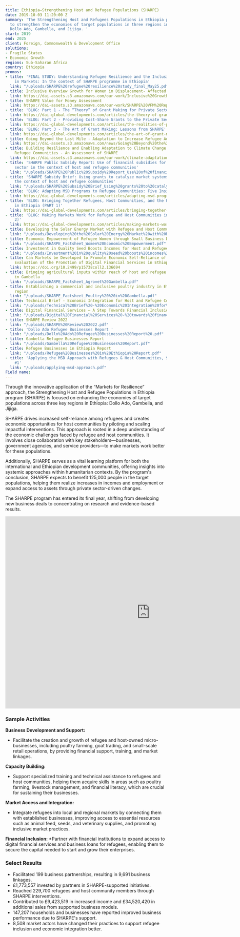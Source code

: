 ```yaml
---
title: Ethiopia—Strengthening Host and Refugee Populations (SHARPE)
date: 2019-10-03 11:20:00 Z
summary: 'The Strengthening Host and Refugees Populations in Ethiopia program works
  to strengthen the economies of target populations in three regions in Ethiopia;
  Dollo Ado, Gambella, and Jijiga. '
start: 2019
end: 2025
client: Foreign, Commonwealth & Development Office
solutions:
- Fragile States
- Economic Growth
regions: Sub-Saharan Africa
country: Ethiopia
promos:
- title: 'FINAL STUDY: Understanding Refugee Resilience and the Inclusion of Refugees
    in Markets: In the context of SHARPE programme in Ethiopia'
  link: "/uploads/SHARPE%20refugee%20resilience%20study_final_May25.pdf"
- title: Inclusive Overview Growth for Women in Displacement- Affected Markets
  link: https://dai-assets.s3.amazonaws.com/our-work/Inclusive%20Growth%20for%20Women%20in%20Displacement-Affected%20Markets%204_1.pdf
- title: SHARPE Value for Money Assessment
  link: https://dai-assets.s3.amazonaws.com/our-work/SHARPE%20VFM%20Report%20May%2025.pdf
- title: 'BLOG: Part 1 - The “Theory” of Grant Making for Private Sector Actors'
  link: https://dai-global-developments.com/articles/the-theory-of-grant-making-for-private-sector-actors/?ref=pubs.ghost.io
- title: 'BLOG: Part 2 - Providing Cost-Share Grants to the Private Sector'
  link: https://dai-global-developments.com/articles/the-realities-of-providing-cost-share-grants-to-the-private-sector/?ref=pubs.ghost.io
- title: 'BLOG: Part 3 - The Art of Grant Making: Lessons from SHARPE'
  link: https://dai-global-developments.com/articles/the-art-of-grant-making-lessons-from-sharpe/
- title: Going Beyond the Last Mile - Adaptation to Increase Refugee Adoption
  link: https://dai-assets.s3.amazonaws.com/news/Going%20Beyond%20the%20Last%20Mile-Adaptation%20to%20Increase%20Refugee%20Adoption.pdf
- title: Building Resilience and Enabling Adaptation to Climate Change for Host and
    Refugee Communities - An Assessment of SHARPE
  link: https://dai-assets.s3.amazonaws.com/our-work/climate-adaptation-resilience.pdf
- title: 'SHARPE Public Subsidy Report: Use of financial subsidies for the private
    sector in the context of host and refugee communities'
  link: "/uploads/SHARPE%20Public%20Subsidy%20Report_Use%20of%20financial%20subsidies%20for%20the%20private%20sector%20in%20the%20context%20of%20host%20and%20refugee%20communities.pdf"
- title: 'SHARPE Subsidy Brief: Using grants to catalyze market systems change in
    the context of host and refugee communities'
  link: "/uploads/SHARPE%20Subsidy%20Brief_Using%20grants%20to%20catalyse%20market%20systems%20change%20in%20the%20context%20of%20host%20and%20refugee%20communities.pdf"
- title: 'BLOG: Adapting MSD Programs to Refugee Communities: Five Insights for Practitioners'
  link: https://dai-global-developments.com/articles/adapting-msd-programs-to-refugee-communities-five-insights-for-practitioners/
- title: 'BLOG: Bringing Together Refugees, Host Communities, and the Private Sector
    in Ethiopia (PART 1)'
  link: https://dai-global-developments.com/articles/bringing-together-refugees-host-communities-and-the-private-sector-in-ethiopia/
- title: 'BLOG: Making Markets Work for Refugee and Host Communities in Ethiopia (PART
    2)'
  link: https://dai-global-developments.com/articles/making-markets-work-for-refugee-and-host-communities-in-ethiopia/
- title: Developing the Solar Energy Market with Refugee and Host Communities
  link: "/uploads/Developing%20the%20Solar%20Energy%20Market%20with%20Refugee%20and%20Host%20Communities.pdf"
- title: Economic Empowerment of Refugee Women through Small Business Development
  link: "/uploads/SHARPE_Factsheet_Women%20Economic%20Empowerment.pdf"
- title: Investment in Quality Seed Boosts Incomes for Host and Refugee Communities
  link: "/uploads/Investment%20in%20quality%20seed%20boosts%20incomes%20for%20host%20and%20refugee%20communities.pdf"
- title: Can Markets be Developed to Promote Economic Self-Reliance of Refugees? An
    Evaluation of the Promotion of Digital Financial Services in Ethiopia by SHARPE
  link: https://doi.org/10.2499/p15738coll2.136694
- title: Bringing agricultural inputs within reach of host and refugee communities
    in Gambella
  link: "/uploads/SHARPE_Factsheet_Agrovet%20Gambella.pdf"
- title: Establishing a commercial and inclusive poultry industry in Ethiopia’s Gambella
    region
  link: "/uploads/SHARPE_Factsheet_Poultry%20%20in%20Gambella.pdf"
- title: Technical Brief - Economic Integration for Host and Refugee Communities
  link: "/uploads/Technical%20Brief%20-%20Economic%20Integration%20for%20Host%20and%20Refugee%20Communities.pdf"
- title: Digital Financial Services – A Step Towards Financial Inclusion for Refugees
  link: "/uploads/Digital%20Financial%20Services%20-%20towards%20financial%20inclusion%20for%20refugees.pdf"
- title: SHARPE Review 2022
  link: "/uploads/SHARPE%20Review%202022.pdf"
- title: 'Dollo Ado Refugee Businesses Report '
  link: "/uploads/Dollo%20Ado%20Refugee%20Businesses%20Report%20.pdf"
- title: Gambella Refugee Businesses Report
  link: "/uploads/Gambella%20Refugee%20Businesses%20Report.pdf"
- title: Refugee Businesses in Ethiopia Report
  link: "/uploads/Refugee%20Businesses%20in%20Ethiopia%20Report.pdf"
- title: 'Applying the MSD Approach with Refugees & Host Communities, SHARPE Learning
    #1'
  link: "/uploads/applying-msd-approach.pdf"
Field name: 
---
```


Through the innovative application of the “Markets for Resilience” approach, the Strengthening Host and Refugee Populations in Ethiopia program (SHARPE) is focused on enhancing the economies of target populations across three key regions in Ethiopia: Dollo Ado, Gambella, and Jijiga.

SHARPE drives increased self-reliance among refugees and creates economic opportunities for host communities by piloting and scaling impactful interventions. This approach is rooted in a deep understanding of the economic challenges faced by refugee and host communities. It involves close collaboration with key stakeholders—businesses, government agencies, and service providers—to make markets work better for these populations.

Additionally, SHARPE serves as a vital learning platform for both the international and Ethiopian development communities, offering insights into systemic approaches within humanitarian contexts. By the program's conclusion, SHARPE expects to benefit 125,000 people in the target populations, helping them realize increases in incomes and employment or expand access to assets through private sector-driven changes. 

The SHARPE program has entered its final year, shifting from developing new business deals to concentrating on research and evidence-based results.

<iframe src="https://player.vimeo.com/video/1080505831" width="900" height="600" frameborder="0" allow="autoplay; fullscreen; picture-in-picture" allowfullscreen></iframe>

### Sample Activities

**Business Development and Support:** 
* Facilitate the creation and growth of refugee and host-owned micro-businesses, including poultry farming, goat trading, and small-scale retail operations, by providing financial support, training, and market linkages.

**Capacity Building:** 
* Support specialized training and technical assistance to refugees and host communities, helping them acquire skills in areas such as poultry farming, livestock management, and financial literacy, which are crucial for sustaining their businesses.

**Market Access and Integration:** 
* Integrate refugees into local and regional markets by connecting them with established businesses, improving access to essential resources such as animal feed, seeds, and veterinary supplies, and promoting inclusive market practices.

**Financial Inclusion:** 
*Partner with financial institutions to expand access to digital financial services and business loans for refugees, enabling them to secure the capital needed to start and grow their enterprises.

### Select Results

* Facilitated 199 business partnerships, resulting in 9,691 business linkages.
* £1,773,557 invested by partners in SHARPE-supported initiatives.
* Reached 229,700 refugees and host community members through SHARPE interventions.
* Contributed to £9,423,519 in increased income and £34,520,420 in additional sales from supported business models.
* 147,207 households and businesses have reported improved business performance due to SHARPE's support.
* 8,508 market actors have changed their practices to support refugee inclusion and economic integration better.